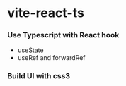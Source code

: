 # vite-react-ts

### Use Typescript with React hook
- useState
- useRef and  forwardRef

### Build UI with css3
